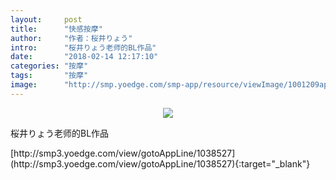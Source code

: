```yaml
---
layout:     post
title:      "快感按摩"
author:     "作者：桜井りょう"
intro:      "桜井りょう老师的BL作品"
date:       "2018-02-14 12:17:10"
categories: "按摩"
tags:       "按摩"
image:      "http://smp.yoedge.com/smp-app/resource/viewImage/1001209appline.png"
---
```

<div style="text-align: center">
<p><img src="http://smp.yoedge.com/smp-app/resource/viewImage/1001209appline.png"/></p>
</div>
<p class="post-meta">
<span>桜井りょう老师的BL作品</span>
</p>
[http://smp3.yoedge.com/view/gotoAppLine/1038527](http://smp3.yoedge.com/view/gotoAppLine/1038527){:target="_blank"}



